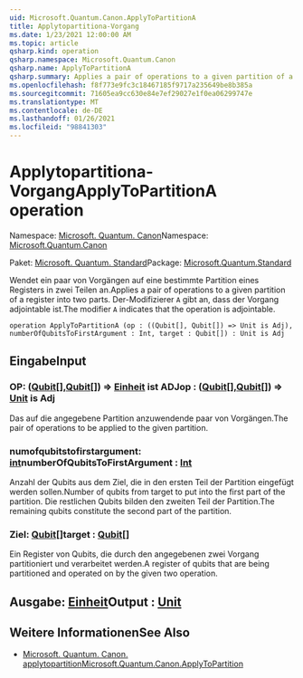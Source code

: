 ```yaml
---
uid: Microsoft.Quantum.Canon.ApplyToPartitionA
title: Applytopartitiona-Vorgang
ms.date: 1/23/2021 12:00:00 AM
ms.topic: article
qsharp.kind: operation
qsharp.namespace: Microsoft.Quantum.Canon
qsharp.name: ApplyToPartitionA
qsharp.summary: Applies a pair of operations to a given partition of a register into two parts. The modifier `A` indicates that the operation is adjointable.
ms.openlocfilehash: f8f773e9fc3c18467185f9717a235649be8b385a
ms.sourcegitcommit: 71605ea9cc630e84e7ef29027e1f0ea06299747e
ms.translationtype: MT
ms.contentlocale: de-DE
ms.lasthandoff: 01/26/2021
ms.locfileid: "98841303"
---
```

# <a name="applytopartitiona-operation"></a><span data-ttu-id="8b59b-102">Applytopartitiona-Vorgang</span><span class="sxs-lookup"><span data-stu-id="8b59b-102">ApplyToPartitionA operation</span></span>

<span data-ttu-id="8b59b-103">Namespace: [Microsoft. Quantum. Canon](xref:Microsoft.Quantum.Canon)</span><span class="sxs-lookup"><span data-stu-id="8b59b-103">Namespace: [Microsoft.Quantum.Canon](xref:Microsoft.Quantum.Canon)</span></span>

<span data-ttu-id="8b59b-104">Paket: [Microsoft. Quantum. Standard](https://nuget.org/packages/Microsoft.Quantum.Standard)</span><span class="sxs-lookup"><span data-stu-id="8b59b-104">Package: [Microsoft.Quantum.Standard](https://nuget.org/packages/Microsoft.Quantum.Standard)</span></span>


<span data-ttu-id="8b59b-105">Wendet ein paar von Vorgängen auf eine bestimmte Partition eines Registers in zwei Teilen an.</span><span class="sxs-lookup"><span data-stu-id="8b59b-105">Applies a pair of operations to a given partition of a register into two parts.</span></span>
<span data-ttu-id="8b59b-106">Der-Modifizierer `A` gibt an, dass der Vorgang adjointable ist.</span><span class="sxs-lookup"><span data-stu-id="8b59b-106">The modifier `A` indicates that the operation is adjointable.</span></span>

```qsharp
operation ApplyToPartitionA (op : ((Qubit[], Qubit[]) => Unit is Adj), numberOfQubitsToFirstArgument : Int, target : Qubit[]) : Unit is Adj
```


## <a name="input"></a><span data-ttu-id="8b59b-107">Eingabe</span><span class="sxs-lookup"><span data-stu-id="8b59b-107">Input</span></span>

### <a name="op--qubitqubit--unit--is-adj"></a><span data-ttu-id="8b59b-108">OP: ([Qubit](xref:microsoft.quantum.lang-ref.qubit)[],[Qubit](xref:microsoft.quantum.lang-ref.qubit)[]) => [Einheit](xref:microsoft.quantum.lang-ref.unit)  ist ADJ</span><span class="sxs-lookup"><span data-stu-id="8b59b-108">op : ([Qubit](xref:microsoft.quantum.lang-ref.qubit)[],[Qubit](xref:microsoft.quantum.lang-ref.qubit)[]) => [Unit](xref:microsoft.quantum.lang-ref.unit)  is Adj</span></span>

<span data-ttu-id="8b59b-109">Das auf die angegebene Partition anzuwendende paar von Vorgängen.</span><span class="sxs-lookup"><span data-stu-id="8b59b-109">The pair of operations to be applied to the given partition.</span></span>


### <a name="numberofqubitstofirstargument--int"></a><span data-ttu-id="8b59b-110">numofqubitstofirstargument: [int](xref:microsoft.quantum.lang-ref.int)</span><span class="sxs-lookup"><span data-stu-id="8b59b-110">numberOfQubitsToFirstArgument : [Int](xref:microsoft.quantum.lang-ref.int)</span></span>

<span data-ttu-id="8b59b-111">Anzahl der Qubits aus dem Ziel, die in den ersten Teil der Partition eingefügt werden sollen.</span><span class="sxs-lookup"><span data-stu-id="8b59b-111">Number of qubits from target to put into the first part of the partition.</span></span>
<span data-ttu-id="8b59b-112">Die restlichen Qubits bilden den zweiten Teil der Partition.</span><span class="sxs-lookup"><span data-stu-id="8b59b-112">The remaining qubits constitute the second part of the partition.</span></span>


### <a name="target--qubit"></a><span data-ttu-id="8b59b-113">Ziel: [Qubit](xref:microsoft.quantum.lang-ref.qubit)[]</span><span class="sxs-lookup"><span data-stu-id="8b59b-113">target : [Qubit](xref:microsoft.quantum.lang-ref.qubit)[]</span></span>

<span data-ttu-id="8b59b-114">Ein Register von Qubits, die durch den angegebenen zwei Vorgang partitioniert und verarbeitet werden.</span><span class="sxs-lookup"><span data-stu-id="8b59b-114">A register of qubits that are being partitioned and operated on by the given two operation.</span></span>



## <a name="output--unit"></a><span data-ttu-id="8b59b-115">Ausgabe: [Einheit](xref:microsoft.quantum.lang-ref.unit)</span><span class="sxs-lookup"><span data-stu-id="8b59b-115">Output : [Unit](xref:microsoft.quantum.lang-ref.unit)</span></span>



## <a name="see-also"></a><span data-ttu-id="8b59b-116">Weitere Informationen</span><span class="sxs-lookup"><span data-stu-id="8b59b-116">See Also</span></span>

- [<span data-ttu-id="8b59b-117">Microsoft. Quantum. Canon. applytopartition</span><span class="sxs-lookup"><span data-stu-id="8b59b-117">Microsoft.Quantum.Canon.ApplyToPartition</span></span>](xref:Microsoft.Quantum.Canon.ApplyToPartition)